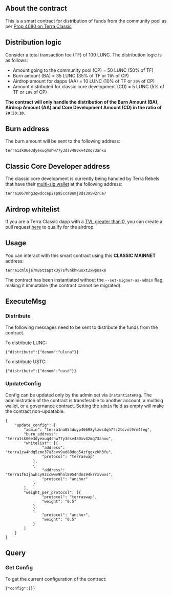 ## About the contract

This is a smart contract for distribution of funds from the community pool as per [Prop 4080 on Terra Classic](https://classic-agora.terra.money/t/proposal-distribute-50-transaction-fees-to-the-community-pool-increase-proposer-validator-rewards/44729)

## Distribution logic

Consider a total transaction fee (TF) of 100 LUNC. The distribution logic is as follows:

- Amount going to the community pool (CP) = 50 LUNC (50% of TF)
- Burn amount (BA) = 35 LUNC (35% of TF or `70%` of CP)
- Airdrop amount for dapps (AA) = 10 LUNC (10% of TF or `20%` of CP)
- Amount distributed for classic core development (CD) = 5 LUNC (5% of TF or `10%` of CP)

**The contract will only handle the distribution of the Burn Amount (BA), Airdrop Amount (AA) and Core Development Amount (CD) in the ratio of `70:20:10`.**

## Burn address

The burn amount will be sent to the following address: 
```
terra1sk06e3dyexuq4shw77y3dsv480xv42mq73anxu
```
## Classic Core Developer address

The classic core development is currently being handled by Terra Rebels that have their [multi-sig wallet](https://www.terrarebels.net/donate) at the following address: 
```
terra1067mhg3qwdccep2sp95cca8nmj8ds395w2rue7
```

## Airdrop whitelist
If you are a Terra Classic dapp with a [TVL greater than 0](https://defillama.com/chain/Terra%20Classic), you can create a pull request [here](whitelist/airdrop.json) to qualify for the airdrop.

## Usage

You can interact with this smart contract using this **CLASSIC MAINNET** address:
```
terra1cml0je7m86tzaptk3y7sfvnkhwuuxt2xwpnax8
```
The contract has been instantiated without the `--set-signer-as-admin` flag, making it immutable (the contract cannot be migrated).

## ExecuteMsg

### Distribute
The following messages need to be sent to distribute the funds from the contract.

To distribute LUNC:
```
{"distribute":{"denom":"uluna"}}
```
To distribute USTC:
```
{"distribute":{"denom":"uusd"}}
```
### UpdateConfig

Config can be updated only by the admin set via `InstantiateMsg`. The administration of the contract is transferable to another account, a multisig wallet, or a governance contract. Setting the `admin` field as empty will make the contract non-updatable.

```
{
    "update_config": {
        "admin": "terra1na854dwyp46698ylzwsdqh7fs2tcvxl9rm4feg",
        "burn_address": "terra1sk06e3dyexuq4shw77y3dsv480xv42mq73anxu",
        "whitelist": [{
                "address": "terra1zw4hdq5zme37a3cvv9ad80deg54zfggxzkh3fu",
                "protocol": "terraswap"
            },
            {
                "address": "terra1f63jhwhcy9zccwwv9hnl8954hdns94krrxvwvs",
                "protocol": "anchor"
            }
        ],
        "weight_per_protocol": [{
                "protocol": "terraswap",
                "weight": "0.5"
            },
            {
                "protocol": "anchor",
                "weight": "0.5"
            }
        ]
    }
}
```


## Query

### Get Config
To get the current configuration of the contract:
```
{"config":{}}
```
